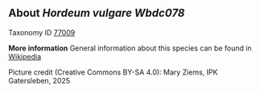 **About *Hordeum vulgare Wbdc078***
-------------------------
Taxonomy ID [77009](https://www.uniprot.org/taxonomy/77009)

**More information**
General information about this species can be found in [Wikipedia](https://en.wikipedia.org/wiki/Barley)

Picture credit (Creative Commons BY-SA 4.0): Mary Ziems, IPK Gatersleben, 2025